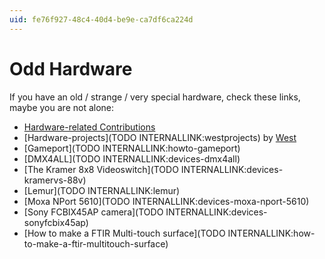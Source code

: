 ```yaml
---
uid: fe76f927-48c4-40d4-be9e-ca7df6ca224d
---
```


# Odd Hardware


If you have an old / strange / very special hardware, check these links, maybe you are not alone:  

* <a href="https://vvvv.org/contributions/1353+1351+2439+1352+7934+2438+1354+1355/7414+2007+3036+2188+2187+2009+2446+3075+7500+4118+3791" class="extURL" target="_blank">Hardware-related Contributions</a>  
* [Hardware-projects](TODO INTERNALLINK:westprojects) by <span class="user"><a href="https://vvvv.org/users/West" class="extURL" target="_blank">West</a></span>  
* [Gameport](TODO INTERNALLINK:howto-gameport)  
* [DMX4ALL](TODO INTERNALLINK:devices-dmx4all)  
* [The Kramer 8x8 Videoswitch](TODO INTERNALLINK:devices-kramervs-88v)  
* [Lemur](TODO INTERNALLINK:lemur)  
* [Moxa NPort 5610](TODO INTERNALLINK:devices-moxa-nport-5610)  
* [Sony FCBIX45AP camera](TODO INTERNALLINK:devices-sonyfcbix45ap)  
* [How to make a FTIR Multi-touch surface](TODO INTERNALLINK:how-to-make-a-ftir-multitouch-surface)  

